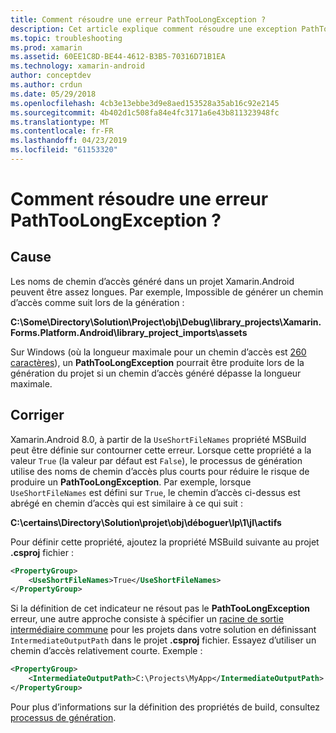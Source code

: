 ```yaml
---
title: Comment résoudre une erreur PathTooLongException ?
description: Cet article explique comment résoudre une exception PathTooLongException qui peut-être se produire lors de la création d’une application.
ms.topic: troubleshooting
ms.prod: xamarin
ms.assetid: 60EE1C8D-BE44-4612-B3B5-70316D71B1EA
ms.technology: xamarin-android
author: conceptdev
ms.author: crdun
ms.date: 05/29/2018
ms.openlocfilehash: 4cb3e13ebbe3d9e8aed153528a35ab16c92e2145
ms.sourcegitcommit: 4b402d1c508fa84e4fc3171a6e43b811323948fc
ms.translationtype: MT
ms.contentlocale: fr-FR
ms.lasthandoff: 04/23/2019
ms.locfileid: "61153320"
---
```

# <a name="how-do-i-resolve-a-pathtoolongexception-error"></a>Comment résoudre une erreur PathTooLongException ?

## <a name="cause"></a>Cause

Les noms de chemin d’accès généré dans un projet Xamarin.Android peuvent être assez longues.
Par exemple, Impossible de générer un chemin d’accès comme suit lors de la génération :

**C:\\Some\\Directory\\Solution\\Project\\obj\\Debug\\__library_projects__\\Xamarin.Forms.Platform.Android\\library_project_imports\\assets**

Sur Windows (où la longueur maximale pour un chemin d’accès est [260 caractères](https://msdn.microsoft.com/library/windows/desktop/aa365247.aspx)), un **PathTooLongException** pourrait être produite lors de la génération du projet si un chemin d’accès généré dépasse la longueur maximale. 

## <a name="fix"></a>Corriger

Xamarin.Android 8.0, à partir de la `UseShortFileNames` propriété MSBuild peut être définie sur contourner cette erreur. Lorsque cette propriété a la valeur `True` (la valeur par défaut est `False`), le processus de génération utilise des noms de chemin d’accès plus courts pour réduire le risque de produire un **PathTooLongException**.
Par exemple, lorsque `UseShortFileNames` est défini sur `True`, le chemin d’accès ci-dessus est abrégé en chemin d’accès qui est similaire à ce qui suit :

**C:\\certains\\Directory\\Solution\\projet\\obj\\déboguer\\lp\\1\\jl\\actifs**

Pour définir cette propriété, ajoutez la propriété MSBuild suivante au projet **.csproj** fichier :

```xml
<PropertyGroup>
    <UseShortFileNames>True</UseShortFileNames>
</PropertyGroup>
```

Si la définition de cet indicateur ne résout pas le **PathTooLongException** erreur, une autre approche consiste à spécifier un [racine de sortie intermédiaire commune](https://blogs.msdn.microsoft.com/kirillosenkov/2015/04/04/using-a-common-intermediate-and-output-directory-for-your-solution/) pour les projets dans votre solution en définissant `IntermediateOutputPath` dans le projet **.csproj** fichier. Essayez d’utiliser un chemin d’accès relativement courte. Exemple :

```xml
<PropertyGroup>
    <IntermediateOutputPath>C:\Projects\MyApp</IntermediateOutputPath>
</PropertyGroup>
```

Pour plus d’informations sur la définition des propriétés de build, consultez [processus de génération](~/android/deploy-test/building-apps/build-process.md).
